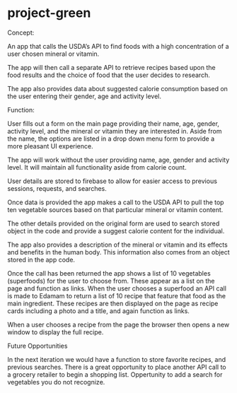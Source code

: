 # project-green

Concept:

An app that calls the USDA’s API to find foods with a high concentration of a user chosen mineral or vitamin.

The app will then call a separate API to retrieve recipes based upon the food results and the choice of food that the user decides to research.

The app also provides data about suggested calorie consumption based on the user entering their gender, age and activity level. 


Function:

User fills out a form on the main page providing their name, age, gender, activity level, and the mineral or vitamin they are interested in. Aside from the name, the options are listed in a drop down menu form to provide a more pleasant UI experience.

The app will work without the user providing name, age, gender and activity level. It will maintain all functionality aside from calorie count.

User details are stored to firebase to allow for easier access to previous sessions, requests, and searches.

Once data is provided the app makes a call to the USDA API to pull the top ten vegetable sources based on that particular mineral or vitamin content. 

The other details provided on the original form are used to search stored object in the code and provide a suggest calorie content for the individual. 

The app also provides a description of the mineral or vitamin and its effects and benefits in the human body. This information also comes from an object stored in the app code.

Once the call has been returned the app shows a list of 10 vegetables (superfoods) for the user to choose from. These appear as a list on the page and function as links. When the user chooses a superfood an API call is made to Edamam to return a list of 10 recipe that feature that food as the main ingredient. These recipes are then displayed on the page as recipe cards including a photo and a title, and again function as links. 

When a user chooses a recipe from the page the browser then opens a new window to display the full recipe. 


Future Opportunities 

In the next iteration we would have a function to store favorite recipes, and previous searches. There is a great opportunity to place another API call to a grocery retailer to begin a shopping list.
Oppertunity to add a search for vegetables you do not recognize.

